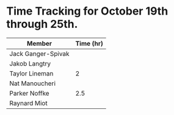 
# Time Tracking for October 19th through 25th.

| Member             | Time (hr) |
|--------------------|-----------|
| Jack Ganger-Spivak |          |
| Jakob Langtry      |          |
| Taylor Lineman     | 2         |
| Nat Manoucheri     |          |
| Parker Noffke      | 2.5      |
| Raynard Miot       |          |
